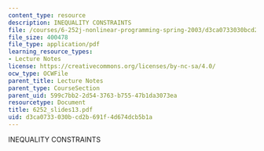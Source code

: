 ```yaml
---
content_type: resource
description: INEQUALITY CONSTRAINTS
file: /courses/6-252j-nonlinear-programming-spring-2003/d3ca0733030bcd2b691f4d674dcb5b1a_6252_slides13.pdf
file_size: 400478
file_type: application/pdf
learning_resource_types:
- Lecture Notes
license: https://creativecommons.org/licenses/by-nc-sa/4.0/
ocw_type: OCWFile
parent_title: Lecture Notes
parent_type: CourseSection
parent_uid: 599c7bb2-2d54-3763-b755-47b1da3073ea
resourcetype: Document
title: 6252_slides13.pdf
uid: d3ca0733-030b-cd2b-691f-4d674dcb5b1a
---
```

INEQUALITY CONSTRAINTS